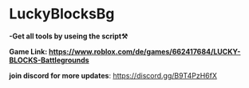 # LuckyBlocksBg
**-Get all tools by useing the script⚒️** 

**Game Link: https://www.roblox.com/de/games/662417684/LUCKY-BLOCKS-Battlegrounds**

__join discord for more updates__: https://discord.gg/B9T4PzH6fX
